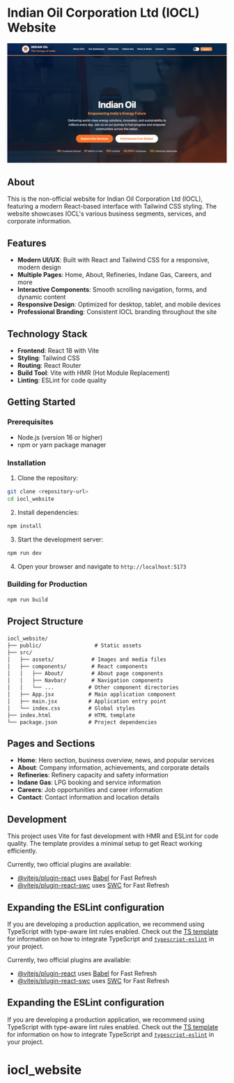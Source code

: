 # Indian Oil Corporation Ltd (IOCL) Website

![IOCL Homepage](./src/assets/iocl_homepage.png)

## About

This is the non-official website for Indian Oil Corporation Ltd (IOCL), featuring a modern React-based interface with Tailwind CSS styling. The website showcases IOCL's various business segments, services, and corporate information.

## Features

- **Modern UI/UX**: Built with React and Tailwind CSS for a responsive, modern design
- **Multiple Pages**: Home, About, Refineries, Indane Gas, Careers, and more
- **Interactive Components**: Smooth scrolling navigation, forms, and dynamic content
- **Responsive Design**: Optimized for desktop, tablet, and mobile devices
- **Professional Branding**: Consistent IOCL branding throughout the site

## Technology Stack

- **Frontend**: React 18 with Vite
- **Styling**: Tailwind CSS
- **Routing**: React Router
- **Build Tool**: Vite with HMR (Hot Module Replacement)
- **Linting**: ESLint for code quality

## Getting Started

### Prerequisites

- Node.js (version 16 or higher)
- npm or yarn package manager

### Installation

1. Clone the repository:
```bash
git clone <repository-url>
cd iocl_website
```

2. Install dependencies:
```bash
npm install
```

3. Start the development server:
```bash
npm run dev
```

4. Open your browser and navigate to `http://localhost:5173`

### Building for Production

```bash
npm run build
```

## Project Structure

```
iocl_website/
├── public/                 # Static assets
├── src/
│   ├── assets/            # Images and media files
│   ├── components/        # React components
│   │   ├── About/         # About page components
│   │   ├── Navbar/        # Navigation components
│   │   └── ...           # Other component directories
│   ├── App.jsx           # Main application component
│   ├── main.jsx          # Application entry point
│   └── index.css         # Global styles
├── index.html            # HTML template
└── package.json          # Project dependencies
```

## Pages and Sections

- **Home**: Hero section, business overview, news, and popular services
- **About**: Company information, achievements, and corporate details
- **Refineries**: Refinery capacity and safety information
- **Indane Gas**: LPG booking and service information
- **Careers**: Job opportunities and career information
- **Contact**: Contact information and location details

## Development

This project uses Vite for fast development with HMR and ESLint for code quality. The template provides a minimal setup to get React working efficiently.

Currently, two official plugins are available:

- [@vitejs/plugin-react](https://github.com/vitejs/vite-plugin-react/blob/main/packages/plugin-react) uses [Babel](https://babeljs.io/) for Fast Refresh
- [@vitejs/plugin-react-swc](https://github.com/vitejs/vite-plugin-react-swc) uses [SWC](https://swc.rs/) for Fast Refresh

## Expanding the ESLint configuration

If you are developing a production application, we recommend using TypeScript with type-aware lint rules enabled. Check out the [TS template](https://github.com/vitejs/vite/tree/main/packages/create-vite/template-react-ts) for information on how to integrate TypeScript and [`typescript-eslint`](https://typescript-eslint.io) in your project.

Currently, two official plugins are available:

- [@vitejs/plugin-react](https://github.com/vitejs/vite-plugin-react/blob/main/packages/plugin-react) uses [Babel](https://babeljs.io/) for Fast Refresh
- [@vitejs/plugin-react-swc](https://github.com/vitejs/vite-plugin-react/blob/main/packages/plugin-react-swc) uses [SWC](https://swc.rs/) for Fast Refresh

## Expanding the ESLint configuration

If you are developing a production application, we recommend using TypeScript with type-aware lint rules enabled. Check out the [TS template](https://github.com/vitejs/vite/tree/main/packages/create-vite/template-react-ts) for information on how to integrate TypeScript and [`typescript-eslint`](https://typescript-eslint.io) in your project.
# iocl_website
